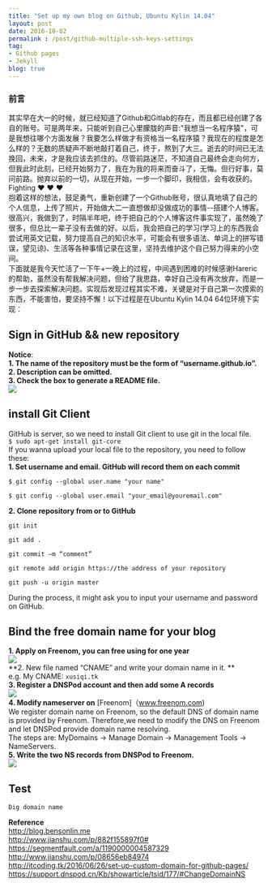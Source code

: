 ```yaml
---
title: "Set up my own blog on Github, Ubuntu Kylin 14.04"
layout: post
date: 2016-10-02
permalink : /post/github-multiple-ssh-keys-settings
tag:
- Github pages
- Jekyll
blog: true
---
```


### 前言  
  其实早在大一的时候，就已经知道了Github和Gitlab的存在，而且都已经创建了各自的账号。可是两年来，只能听到自己心里朦胧的声音:"我想当一名程序猿"，可是我想往哪个方面发展？我要怎么样做才有资格当一名程序猿？我现在的程度是怎么样的？无数的质疑声不断地敲打着自己，终于，熬到了大三。逝去的时间已无法挽回，未来，才是我应该去抓住的。尽管前路迷茫，不知道自己最终会走向何方，但我此时此刻，已经开始努力了，我在为我的将来而奋斗了，无悔。但行好事，莫问前路。抛弃以前的一切，从现在开始，一步一个脚印，我相信，会有收获的。Fighting ❤ ❤ ❤  
  抱着这样的想法，鼓足勇气，重新创建了一个Github账号，很认真地填了自己的个人信息，上传了照片，开始做大二一直想做却没做成功的事情--搭建个人博客。很高兴，我做到了，时隔半年吧，终于把自己的个人博客这件事实现了，虽然晚了很多，但总比一辈子没有去做的好。以后，我会把自己的学习(学习上的东西我会尝试用英文记载，努力提高自己的知识水平，可能会有很多语法、单词上的拼写错误，望见谅)、生活等各种事情记录在这里，坚持去维护这个自己努力得来的小空间。     
  下面就是我今天忙活了一下午+一晚上的过程，中间遇到困难的时候感谢Hareric的帮助，虽然没有帮我解决问题，但给了我思路，幸好自己没有再次放弃，而是一步一步去探索解决问题。实现后发现过程其实不难，关键是对于自己第一次摸索的东西，不能害怕，要坚持不懈！以下过程是在Ubuntu Kylin 14.04 64位环境下实现：   

## Sign in GitHub && new repository    
**Notice**:       
**1. The name of the repository must be the form of “username.github.io”.**      
**2. Description can be omitted.**      
**3. Check the box to generate a README file.**      
![](img/2016-10-02-1.png)      

## install Git Client    
GitHub is server, so we need to install Git client to use git in the local file.    
`$ sudo apt-get install git-core`     
If you wanna upload your local file to the repository, you need to follow these:      
**1. Set username and email. GitHub will record them on each commit**   

```    
$ git config --global user.name "your name"  

$ git config --global user.email "your_email@youremail.com"     
```    

**2. Clone repository from or to GitHub**    

```
git init   

git add .   

git commit –m “comment”    

git remote add origin https://the address of your repository  

git push -u origin master     

```        

During the process, it might ask you to input your username and password on GitHub.        

## Bind the free domain name for your blog    

**1. Apply on Freenom, you can free using for one year**   
![](img/2016-10-02-2.png)      
**2. New file named “CNAME” and write your domain name in it. **      
e.g. My CNAME: `xusiqi.tk`               
**3. Register a DNSPod account and then add some A records**        
![](img/2016-10-02-3.png)        
**4. Modify nameserver on**  [Freenom]（www.freenom.com)           
  We register domain name on Freenom, so the default DNS of domain name is provided by Freenom. Therefore,we need to modify the DNS on Freenom and let DNSPod provide domain name resolving.         
  The steps are: MyDomains -> Manage Domain -> Management Tools -> NameServers.                 
**5. Write the two NS records from DNSPod to Freenom.**              
 ![](img/2016-10-02-4.png)                
  
## Test       
`Dig domain name`  

**Reference**   
http://blog.bensonlin.me  
http://www.jianshu.com/p/882f155897f0#  
https://segmentfault.com/a/1190000004587329  
http://www.jianshu.com/p/08656eb84974  
http://itcoding.tk/2016/06/26/set-up-custom-domain-for-github-pages/  
https://support.dnspod.cn/Kb/showarticle/tsid/177/#ChangeDomainNS  

